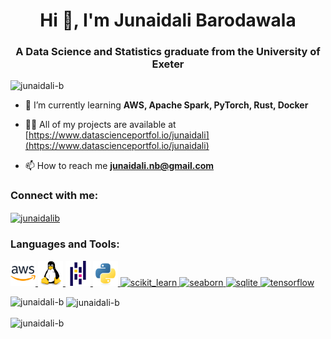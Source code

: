 <h1 align="center">Hi 👋, I'm Junaidali Barodawala</h1>
<h3 align="center">A Data Science and Statistics graduate from the University of Exeter</h3>

<p align="left"> <img src="https://komarev.com/ghpvc/?username=junaidali-b&label=Profile%20views&color=0e75b6&style=flat" alt="junaidali-b" /> </p>

- 🌱 I’m currently learning **AWS, Apache Spark, PyTorch, Rust, Docker**

- 👨‍💻 All of my projects are available at [https://www.datascienceportfol.io/junaidali](https://www.datascienceportfol.io/junaidali)

- 📫 How to reach me **junaidali.nb@gmail.com**

<h3 align="left">Connect with me:</h3>
<p align="left">
<a href="https://linkedin.com/in/junaidalib" target="blank"><img align="center" src="https://raw.githubusercontent.com/rahuldkjain/github-profile-readme-generator/master/src/images/icons/Social/linked-in-alt.svg" alt="junaidalib" height="30" width="40" /></a>
</p>

<h3 align="left">Languages and Tools:</h3>
<p align="left"> <a href="https://aws.amazon.com" target="_blank" rel="noreferrer"> <img src="https://raw.githubusercontent.com/devicons/devicon/master/icons/amazonwebservices/amazonwebservices-original-wordmark.svg" alt="aws" width="40" height="40"/> </a> <a href="https://www.linux.org/" target="_blank" rel="noreferrer"> <img src="https://raw.githubusercontent.com/devicons/devicon/master/icons/linux/linux-original.svg" alt="linux" width="40" height="40"/> </a> <a href="https://pandas.pydata.org/" target="_blank" rel="noreferrer"> <img src="https://raw.githubusercontent.com/devicons/devicon/2ae2a900d2f041da66e950e4d48052658d850630/icons/pandas/pandas-original.svg" alt="pandas" width="40" height="40"/> </a> <a href="https://www.python.org" target="_blank" rel="noreferrer"> <img src="https://raw.githubusercontent.com/devicons/devicon/master/icons/python/python-original.svg" alt="python" width="40" height="40"/> </a> <a href="https://scikit-learn.org/" target="_blank" rel="noreferrer"> <img src="https://upload.wikimedia.org/wikipedia/commons/0/05/Scikit_learn_logo_small.svg" alt="scikit_learn" width="40" height="40"/> </a> <a href="https://seaborn.pydata.org/" target="_blank" rel="noreferrer"> <img src="https://seaborn.pydata.org/_images/logo-mark-lightbg.svg" alt="seaborn" width="40" height="40"/> </a> <a href="https://www.sqlite.org/" target="_blank" rel="noreferrer"> <img src="https://www.vectorlogo.zone/logos/sqlite/sqlite-icon.svg" alt="sqlite" width="40" height="40"/> </a> <a href="https://www.tensorflow.org" target="_blank" rel="noreferrer"> <img src="https://www.vectorlogo.zone/logos/tensorflow/tensorflow-icon.svg" alt="tensorflow" width="40" height="40"/> </a> </p>

<p><img align="left" src="https://github-readme-stats.vercel.app/api/top-langs?username=junaidali-b&show_icons=true&locale=en&layout=compact" alt="junaidali-b" /></p>

<p>&nbsp;<img align="center" src="https://github-readme-stats.vercel.app/api?username=junaidali-b&show_icons=true&locale=en" alt="junaidali-b" /></p>

<p><img align="center" src="https://github-readme-streak-stats.herokuapp.com/?user=junaidali-b&" alt="junaidali-b" /></p>
